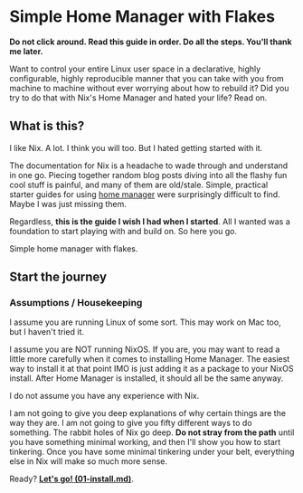 # Simple Home Manager with Flakes

**Do not click around.  Read this guide in order.  Do all the steps.  You'll thank me later.**

Want to control your entire Linux user space in a declarative, highly configurable, highly reproducible manner that you can take with you from machine to machine without ever worrying about how to rebuild it?  Did you try to do that with Nix's Home Manager and hated your life?  Read on.

## What is this?

I like Nix.  A lot.  I think you will too.  But I hated getting started with it.

The documentation for Nix is a headache to wade through and understand in one go.  Piecing together random blog posts diving into all the flashy fun cool stuff is painful, and many of them are old/stale.  Simple, practical starter guides for using [home manager](https://github.com/nix-community/home-manager) were surprisingly difficult to find.  Maybe I was just missing them.

Regardless, **this is the guide I wish I had when I started**.  All I wanted was a foundation to start playing with and build on.  So here you go.

Simple home manager with flakes.

## Start the journey

### Assumptions / Housekeeping

I assume you are running Linux of some sort.  This may work on Mac too, but I haven't tried it.

I assume you are NOT running NixOS.  If you are, you may want to read a little more carefully when it comes to installing Home Manager.  The easiest way to install it at that point IMO is just adding it as a package to your NixOS install.  After Home Manager is installed, it should all be the same anyway.

I do not assume you have any experience with Nix.

I am not going to give you deep explanations of why certain things are the way they are.  I am not going to give you fifty different ways to do something.  The rabbit holes of Nix go deep.  **Do not stray from the path** until you have something minimal working, and then I'll show you how to start tinkering.  Once you have some minimal tinkering under your belt, everything else in Nix will make so much more sense.

Ready?  **[Let's go! (01-install.md)](01-install.md)**.
